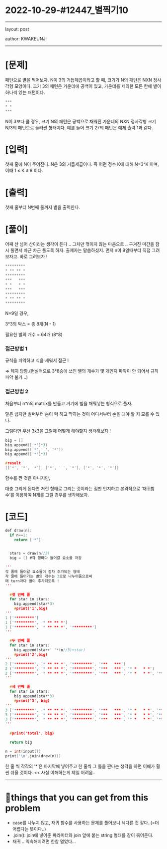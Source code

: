 # 2022-10-29-#12447_별찍기10

---

layout: post

author: KWAKEUNJI

---

# [문제]

패턴으로 별을 찍어보자. N이 3의 거듭제곱이라고 할 때, 크기가 N의 패턴은 NXN 정사각형 모양이다. 크기 3의 패턴은 가운데에 공백이 있고, 가운데를 제외한 모든 칸에 별이 하나씩 있는 패턴이다.

```c
***
* *
***
```

N이 3보다 클 경우, 크기 N의 패턴은 공백으로 채워진 가운데의 NXN 정사각형 크기 N/3의 패턴으로 둘러싼 형태이다. 예를 들어 크기 27의 패턴은 예제 출력 1과 같다. 

# [입력]

첫째 줄에 N이 주어진다. N은 3의 거듭제곱이다. 즉 어떤 정수 K에 대해 N=3^K 이며, 이때 1 ≤ K ≤ 8 이다.

# [출력]

첫째 줄부터 N번째 줄까지 별을 출력한다. 

# [풀이]

어째 산 넘어 산이라는 생각이 든다 .. 그치만 꺾이지 않는 마음으로 .. 구겨진 미간을 잠시 풀면서 차근 차근 풀도록 하자. 출제자는 말씀하셨지. 먼저 n이 9일때부터 직접 그려보자고. 바로 그려보자 !

```c
*********
* ** ** *
*********
***   ***
* *   * *
***   ***
*********
* ** ** *
*********
```

N=9일 경우,

3*3의 박스 = 총 8개(N - 1)

필요한 별의 개수 = 64개 (8*8)

### 접근방법 1

규칙을 파악하고 식을 세워서 접근 !

⇒ 제지 당함.(현실적으로 3*8승에 쓰인 별의 개수가 몇 개인지 파악이 안 되어서 규칙 파악 불가 ..)

### 접근방법 2

처음부터 n*n의 matrix를 만들고 거기에 별을 채워넣는 형식으로 풀자.

말은 쉽지만 벌써부터 숨이 턱 하고 막히는 것이 어디서부터 손을 대야 할 지 모를 수 있다.

그렇다면 우선 3x3을 그릴때 어떻게 해야할지 생각해보자 !

```c
big = []
big.append(['*']*3)
big.append(['*',' ', '*'])
big.append(['*']*3)
```

```c
#result
[['*', '*', '*'], ['*', ' ', '*'], ['*', '*', '*']]
```

함수를 짠 것은 아니지만,

대충 그리게 된다면 저런 형태로 그리는 것이라는 점만 인지하고 본격적으로 ‘재귀함수’를 이용하여 N개를 그릴 경우를 생각해보자.

# [코드]

```c
def draw(n):
  if n==1:
    return ['*']
	

  stars = draw(n//3)
  big = [] #각 행마다 들어갈 요소를 저장

'''
각 줄에 들어갈 요소들이 점차 추가되는 형태
각 줄에 들어가는 별의 개수는 3으로 나누어줌으로써
매 turn마다 별이 추가되도록 !
'''

  #첫 번째 줄
  for star in stars:
    big.append(star*3)
    #print('1',big) 
'''
1 ['*********']
1 ['*********', '* ** ** *']
1 ['*********', '* ** ** *', '*********']
'''

  #두 번째 줄
  for star in stars:
    big.append(star+' '*(n//3)+star)
    #print('2',big)
'''
2 ['*********', '* ** ** *', '*********', '***   ***']
2 ['*********', '* ** ** *', '*********', '***   ***', '* *   * *']
2 ['*********', '* ** ** *', '*********', '***   ***', '* *   * *', '***   ***']
'''

  #세 번째 줄
  for star in stars:
    big.append(star*3)
    #print('3', big)
'''
3 ['*********', '* ** ** *', '*********', '***   ***', '* *   * *', '***   ***', '*********']
3 ['*********', '* ** ** *', '*********', '***   ***', '* *   * *', '***   ***', '*********', '* ** ** *']
3 ['*********', '* ** ** *', '*********', '***   ***', '* *   * *', '***   ***', '*********', '* ** ** *', '*********']
'''
  
  #print('total', big)

  return big

n = int(input())
print('\n'.join(draw(n)))
```

한 줄 씩 각각의 ‘*’은 마지막에 넣어주고 한 줄씩 그 틀을 짠다는 생각을 하면 이해가 훨씬 쉬울 것이다. << 사실 이해하는게 제일 어려움..

---

# **📌things that you can get from this problem**

- case를 나누지 않고, 재귀 함수를 사용하는 문제를 풀어보니 색다른 것 같다..(=더 어렵다는 뜻이다..)
- .join():  join에 넣어준 파라미터와 join 앞에 붙는 string 형태를 같이 묶어준다.
- 재귀 .. 익숙해지려면 한참 멀었다…